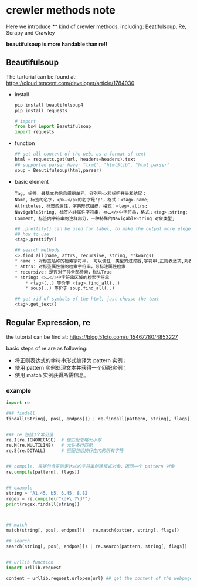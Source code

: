 # crewler methods note

Here we introduce ** kind of crewler methods, including: Beatifulsoup, Re,  Scrapy and Crawley

**beautifulsoup is more handable than re!!**


## Beautifulsoup

The turtorial can be found at: https://cloud.tencent.com/developer/article/1784030

* install 
    ```python
    pip install beautifulsoup4
    pip install requests

    # import
    from bs4 import Beautifulsoup
    import requests
    ```


* function
    ```python
    ## get all content of the web, as a format of text
    html = requests.get(url, headers=headers).text
    ## supported parser have: "lxml", "html5lib", "html.parser"
    soup = Beautifulsoup(html,parser)
    ```


* basic element

    ```
    Tag, 标签，最基本的信息组织单元，分别用<>和标明开头和结尾；
    Name, 标签的名字，<p>…</p>的名字是'p'，格式：<tag>.name;
    Attributes, 标签的属性，字典形式组织，格式：<tag>.attrs;
    NavigableString, 标签内非属性字符串，<>…</>中字符串，格式：<tag>.string;
    Comment, 标签内字符串的注释部分，一种特殊的NavigableString 对象类型;
    ```

    ```python
    ## .prettify() can be used for label, to make the output more elegent.
    ## how to use 
    <tag>.prettify()

    ## search methods
    <>.find_all(name, attrs, recursive, string, **kwargs)
    * name : 对标签名称的检索字符串， 可以使任一类型的过滤器,字符串,正则表达式,列表,方法或是 True . True表示返回所有。
    * attrs: 对标签属性值的检索字符串，可标注属性检索
    * recursive: 是否对子孙全部检索，默认True
    * string: <>…</>中字符串区域的检索字符串
        * <tag>(..) 等价于 <tag>.find_all(..)
        * soup(..) 等价于 soup.find_all(..)
    
    ## get rid of symbols of the html, just choose the text
    <tag>.get_text()


    ```

## Regular Expression, re

the tutorial can be find at: https://blog.51cto.com/u_15467780/4853227 

basic steps of re are as following:
* 将正则表达式的字符串形式编译为 pattern 实例；
* 使用 pattern 实例处理文本并获得一个匹配实例；
* 使用 match 实例获得所需信息。


### example
```python
import re

### findall
findall(String[, pos[, endpos]]) | re.findall(pattern, string[, flags])


### re 包括3个常见值
re.I(re.IGNORECASE)  # 使匹配忽略大小写
re.M(re.MULTILINE)   # 允许多行匹配
re.S(re.DOTALL)      # 匹配包括换行在内的所有字符


## compile, 根据包含正则表达式的字符串创建模式对象，返回一个 pattern 对象
re.compile(pattern[, flags])


## example
string = 'A1.45, b5, 6.45, 8.82'
regex = re.compile(r"\d+\.?\d*")
print(regex.findall(string))



## match
match(string[, pos[, endpos]]) | re.match(patter, string[, flags])

## search
search(string[, pos[, endpos]]) | re.search(pattern, string[, flags])


## urllib function
import urllib.request

content = urllib.request.urlopen(url) ## get the content of the webpage

```
